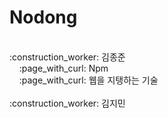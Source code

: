 # Nodong 
<br>
:construction_worker: 김종준 <br>
 &nbsp;&nbsp;&nbsp; :page_with_curl: Npm <br>
 &nbsp;&nbsp;&nbsp; :page_with_curl: 웹을 지탱하는 기술 <br>
 <br>
:construction_worker: 김지민 <br>
